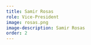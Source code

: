 ```yaml
---
title: Samir Rosas
role: Vice-President
image: rosas.png
image-description: Samir Rosas
order: 2
---
```

